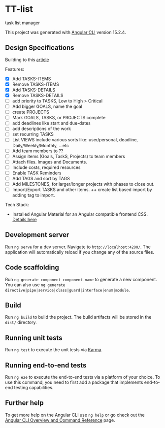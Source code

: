 # TT-list

task list manager

This project was generated with [Angular CLI](https://github.com/angular/angular-cli) version 15.2.4.

## Design Specifications

Building to this [article](https://www.projectmanager.com/guides/task-lists)

Features:

* [x] Add TASKS-ITEMS
* [x] Remove TASKS-ITEMS
* [x] Add TASKS-DETAILS
* [x] Remove TASKS-DETAILS
* [ ] add priority to TASKS, Low to High > Critical
* [ ] Add bigger GOALS, name the goal
* [ ] create PROJECTS
* [ ] Mark GOALS, TASKS, or PROJECTS complete
* [ ] add deadlines like start and due-dates
* [ ] add descriptions of the work
* [ ] set recurring TASKS
* [ ] List VIEWS include various sorts like: user/personal, deadline, Daily/Weekly/Monthly, ...etc
* [ ] Add team members to ??
* [ ] Assign items (Goals, TaskS, Projects) to team members
* [ ] Attach files. Images and Documents.
* [ ] Include costs, required resources
* [ ] Enable TASK Reminders
* [ ] Add TAGS and sort by TAGS
* [ ] Add MILESTONES, for larger/longer projects with phases to close out.
* [ ] Import/Export TASKS and other items. ++ create list based import by adding tag to import.

Tech Stack:

* Installed Angular Material for an Angular compatible frontend CSS. [Details here](https://material.angular.io/guide/getting-started)

## Development server

Run `ng serve` for a dev server. Navigate to `http://localhost:4200/`. The application will automatically reload if you change any of the source files.

## Code scaffolding

Run `ng generate component component-name` to generate a new component. You can also use `ng generate directive|pipe|service|class|guard|interface|enum|module`.

## Build

Run `ng build` to build the project. The build artifacts will be stored in the `dist/` directory.

## Running unit tests

Run `ng test` to execute the unit tests via [Karma](https://karma-runner.github.io).

## Running end-to-end tests

Run `ng e2e` to execute the end-to-end tests via a platform of your choice. To use this command, you need to first add a package that implements end-to-end testing capabilities.

## Further help

To get more help on the Angular CLI use `ng help` or go check out the [Angular CLI Overview and Command Reference](https://angular.io/cli) page.
